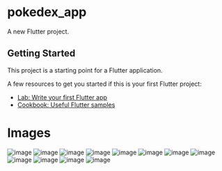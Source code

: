 # pokedex_app

A new Flutter project.

## Getting Started

This project is a starting point for a Flutter application.

A few resources to get you started if this is your first Flutter project:

- [Lab: Write your first Flutter app](https://docs.flutter.dev/get-started/codelab)
- [Cookbook: Useful Flutter samples](https://docs.flutter.dev/cookbook)

# Images
![image](https://github.com/Kanicbay/Pokedex_Mobile/assets/79267246/f906a7c8-0642-4b8b-bac0-3918c71b1e1c)
![image](https://github.com/Kanicbay/Pokedex_Mobile/assets/79267246/820a58f9-8867-49af-869c-4d7a2f801291)
![image](https://github.com/Kanicbay/Pokedex_Mobile/assets/79267246/d8c23657-1250-4242-8265-c918c57dcab4)
![image](https://github.com/Kanicbay/Pokedex_Mobile/assets/79267246/876e0eef-e74d-4541-bcae-f7e00293ba7c)
![image](https://github.com/Kanicbay/Pokedex_Mobile/assets/79267246/9a7ca188-e7ab-481f-bca0-245a479f9577)
![image](https://github.com/Kanicbay/Pokedex_Mobile/assets/79267246/866cd0c6-962e-4481-8986-19bcc56802cf)
![image](https://github.com/Kanicbay/Pokedex_Mobile/assets/79267246/ebbb7d2e-7e06-445b-97ce-a0a6bae5dfcc)
![image](https://github.com/Kanicbay/Pokedex_Mobile/assets/79267246/b08a3f24-b1cf-432e-a73e-520cfbd43fb6)
![image](https://github.com/Kanicbay/Pokedex_Mobile/assets/79267246/ee81e684-9bd0-44bb-939b-71a1e8301b17)
![image](https://github.com/Kanicbay/Pokedex_Mobile/assets/79267246/ba7e3d95-1114-4954-8672-654eaad21339)
![image](https://github.com/Kanicbay/Pokedex_Mobile/assets/79267246/45f32f12-76e8-4bc9-9960-fdebcb3a34c8)
![image](https://github.com/Kanicbay/Pokedex_Mobile/assets/79267246/61274761-ca3a-4c5b-a7ca-17694a1335b1)
